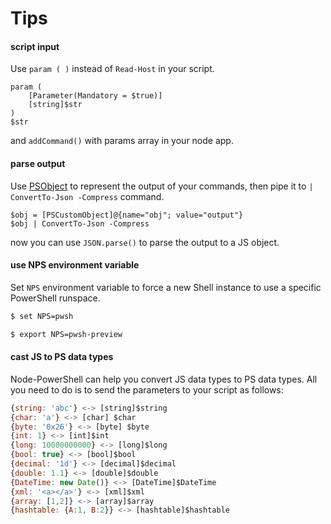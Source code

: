 # Tips

#### script input

Use `param ( )` instead of `Read-Host` in your script.

```text
param (
    [Parameter(Mandatory = $true)]
    [string]$str
)
$str
```

and `addCommand()` with params array in your node app.

#### parse output

Use [PSObject](https://devopscollective.gitbooks.io/the-big-book-of-powershell-gotchas/content/manuscript/new-object_psobject_vs_pscustomobject.html) to represent the output of your commands, then pipe it to `| ConvertTo-Json -Compress` command.

```text
$obj = [PSCustomObject]@{name="obj"; value="output"}
$obj | ConvertTo-Json -Compress
```

now you can use `JSON.parse()` to parse the output to a JS object.

#### use NPS environment variable

Set `NPS` environment variable to force a new Shell instance to use a specific PowerShell runspace.

```cmd
$ set NPS=pwsh
```

```bash
$ export NPS=pwsh-preview
```

#### cast JS to PS data types

Node-PowerShell can help you convert JS data types to PS data types. All you need to do is to send the parameters to your script as follows:

```javascript
{string: 'abc'} <-> [string]$string
{char: 'a'} <-> [char] $char
{byte: '0x26'} <-> [byte] $byte
{int: 1} <-> [int]$int
{long: 10000000000} <-> [long]$long
{bool: true} <-> [bool]$bool
{decimal: '1d'} <-> [decimal]$decimal
{double: 1.1} <-> [double]$double
{DateTime: new Date()} <-> [DateTime]$DateTime
{xml: '<a></a>'} <-> [xml]$xml
{array: [1,2]} <-> [array]$array
{hashtable: {A:1, B:2}} <-> [hashtable]$hashtable
```

